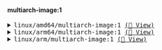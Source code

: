 #### multiarch-image:1

<pre><details><summary>linux/amd64/multiarch-image:1 <a href=https://myplatform.com/ui/packages/docker:%2F%2Fmultiarch-image/sha256__552ccb2628970ef526f13151a0269258589fc8b5701519a9c255c4dd224b9a21>(🐸 View)</a></summary>
📦 docker-local
└── 📁 multiarch-image
    ├── 📁 sha256:552ccb2628970ef526f13151a0269258589fc8b5701519a9c255c4dd224b9a21
    │   └── <a href=https://myplatform.com/ui/repos/tree/General/docker-local/multiarch-image/sha256:552ccb2628970ef526f13151a0269258589fc8b5701519a9c255c4dd224b9a21/sha256__aee9d258e62f0666e3286acca21be37d2e39f69f8dde74454b9f3cd8ef437e4e?clearFilter=true target="_blank">sha256__aee9d258e62f0666e3286acca21be37d2e39f69f8dde74454b9f3cd8ef437e4e</a>
    └── <a href=https://myplatform.com/ui/repos/tree/General/docker-local/multiarch-image/sha256__552ccb2628970ef526f13151a0269258589fc8b5701519a9c255c4dd224b9a21?clearFilter=true target="_blank">sha256__552ccb2628970ef526f13151a0269258589fc8b5701519a9c255c4dd224b9a21</a>

</details><details><summary>linux/arm64/multiarch-image:1 <a href=https://myplatform.com/ui/packages/docker:%2F%2Fmultiarch-image/sha256__bee6dc0408dfd20c01e12e644d8bc1d60ff100a8c180d6c7e85d374c13ae4f92>(🐸 View)</a></summary>
📦 docker-local
└── 📁 multiarch-image
    ├── 📁 sha256:bee6dc0408dfd20c01e12e644d8bc1d60ff100a8c180d6c7e85d374c13ae4f92
    │   └── <a href=https://myplatform.com/ui/repos/tree/General/docker-local/multiarch-image/sha256:bee6dc0408dfd20c01e12e644d8bc1d60ff100a8c180d6c7e85d374c13ae4f92/sha256__1f17f9d95f85ba55773db30ac8e6fae894831be87f5c28f2b58d17f04ef65e93?clearFilter=true target="_blank">sha256__1f17f9d95f85ba55773db30ac8e6fae894831be87f5c28f2b58d17f04ef65e93</a>
    └── <a href=https://myplatform.com/ui/repos/tree/General/docker-local/multiarch-image/sha256__bee6dc0408dfd20c01e12e644d8bc1d60ff100a8c180d6c7e85d374c13ae4f92?clearFilter=true target="_blank">sha256__bee6dc0408dfd20c01e12e644d8bc1d60ff100a8c180d6c7e85d374c13ae4f92</a>

</details><details><summary>linux/arm/multiarch-image:1 <a href=https://myplatform.com/ui/packages/docker:%2F%2Fmultiarch-image/sha256__686085b9972e0f7a432b934574e3dca27b4fa0a3d10d0ae7099010160db6d338>(🐸 View)</a></summary>
📦 docker-local
└── 📁 multiarch-image
    ├── 📁 sha256:686085b9972e0f7a432b934574e3dca27b4fa0a3d10d0ae7099010160db6d338
    │   ├── <a href=https://myplatform.com/ui/repos/tree/General/docker-local/multiarch-image/sha256:686085b9972e0f7a432b934574e3dca27b4fa0a3d10d0ae7099010160db6d338/sha256__33b5b5485e88e63d3630e5dcb008f98f102b0f980a9daa31bd976efdec7a8e4c?clearFilter=true target="_blank">sha256__33b5b5485e88e63d3630e5dcb008f98f102b0f980a9daa31bd976efdec7a8e4c</a>
    │   └── <a href=https://myplatform.com/ui/repos/tree/General/docker-local/multiarch-image/sha256:686085b9972e0f7a432b934574e3dca27b4fa0a3d10d0ae7099010160db6d338/sha256__5480d2ca1740c20ce17652e01ed2265cdc914458acd41256a2b1ccff28f2762c?clearFilter=true target="_blank">sha256__5480d2ca1740c20ce17652e01ed2265cdc914458acd41256a2b1ccff28f2762c</a>
    └── <a href=https://myplatform.com/ui/repos/tree/General/docker-local/multiarch-image/sha256__686085b9972e0f7a432b934574e3dca27b4fa0a3d10d0ae7099010160db6d338?clearFilter=true target="_blank">sha256__686085b9972e0f7a432b934574e3dca27b4fa0a3d10d0ae7099010160db6d338</a>

</details></pre>

